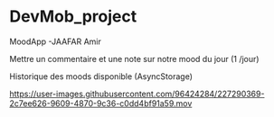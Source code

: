 # DevMob_project

MoodApp -JAAFAR Amir

Mettre un commentaire et une note sur notre mood du jour (1 /jour)

Historique des moods disponible (AsyncStorage)



https://user-images.githubusercontent.com/96424284/227290369-2c7ee626-9609-4870-9c36-c0dd4bf91a59.mov



